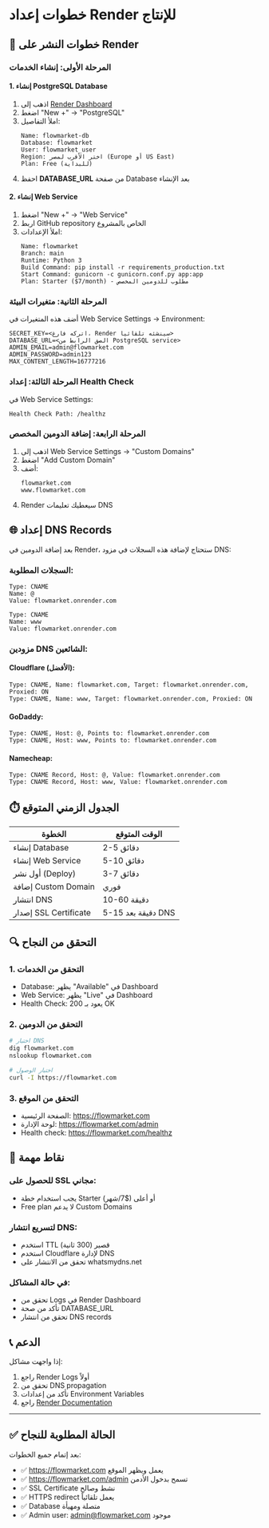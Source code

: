 # خطوات إعداد Render للإنتاج

## 🚀 خطوات النشر على Render

### المرحلة الأولى: إنشاء الخدمات

#### 1. إنشاء PostgreSQL Database
1. اذهب إلى [Render Dashboard](https://dashboard.render.com)
2. اضغط "New +" → "PostgreSQL"
3. املأ التفاصيل:
   ```
   Name: flowmarket-db
   Database: flowmarket
   User: flowmarket_user
   Region: اختر الأقرب لمصر (Europe أو US East)
   Plan: Free (للبداية)
   ```
4. احفظ **DATABASE_URL** من صفحة Database بعد الإنشاء

#### 2. إنشاء Web Service
1. اضغط "New +" → "Web Service"
2. اربط GitHub repository الخاص بالمشروع
3. املأ الإعدادات:
   ```
   Name: flowmarket
   Branch: main
   Runtime: Python 3
   Build Command: pip install -r requirements_production.txt
   Start Command: gunicorn -c gunicorn.conf.py app:app
   Plan: Starter ($7/month) - مطلوب للدومين المخصص
   ```

### المرحلة الثانية: متغيرات البيئة

أضف هذه المتغيرات في Web Service Settings → Environment:

```
SECRET_KEY=<اتركه فارغ، Render سينشئه تلقائياً>
DATABASE_URL=<الصق الرابط من PostgreSQL service>
ADMIN_EMAIL=admin@flowmarket.com
ADMIN_PASSWORD=admin123
MAX_CONTENT_LENGTH=16777216
```

### المرحلة الثالثة: إعداد Health Check

في Web Service Settings:
```
Health Check Path: /healthz
```

### المرحلة الرابعة: إضافة الدومين المخصص

1. اذهب إلى Web Service Settings → "Custom Domains"
2. اضغط "Add Custom Domain"
3. أضف:
   ```
   flowmarket.com
   www.flowmarket.com
   ```
4. Render سيعطيك تعليمات DNS

## 🌐 إعداد DNS Records

بعد إضافة الدومين في Render، ستحتاج لإضافة هذه السجلات في مزود DNS:

### السجلات المطلوبة:
```
Type: CNAME
Name: @
Value: flowmarket.onrender.com

Type: CNAME
Name: www  
Value: flowmarket.onrender.com
```

### مزودين DNS الشائعين:

#### Cloudflare (الأفضل):
```
Type: CNAME, Name: flowmarket.com, Target: flowmarket.onrender.com, Proxied: ON
Type: CNAME, Name: www, Target: flowmarket.onrender.com, Proxied: ON
```

#### GoDaddy:
```
Type: CNAME, Host: @, Points to: flowmarket.onrender.com
Type: CNAME, Host: www, Points to: flowmarket.onrender.com
```

#### Namecheap:
```
Type: CNAME Record, Host: @, Value: flowmarket.onrender.com
Type: CNAME Record, Host: www, Value: flowmarket.onrender.com
```

## ⏱️ الجدول الزمني المتوقع

| الخطوة | الوقت المتوقع |
|-------|---------------|
| إنشاء Database | 2-5 دقائق |
| إنشاء Web Service | 5-10 دقائق |
| أول نشر (Deploy) | 3-7 دقائق |
| إضافة Custom Domain | فوري |
| انتشار DNS | 10-60 دقيقة |
| إصدار SSL Certificate | 5-15 دقيقة بعد DNS |

## 🔍 التحقق من النجاح

### 1. التحقق من الخدمات
- Database: يظهر "Available" في Dashboard
- Web Service: يظهر "Live" في Dashboard  
- Health Check: يعود بـ 200 OK

### 2. التحقق من الدومين
```bash
# اختبار DNS
dig flowmarket.com
nslookup flowmarket.com

# اختبار الوصول
curl -I https://flowmarket.com
```

### 3. التحقق من الموقع
- الصفحة الرئيسية: https://flowmarket.com
- لوحة الإدارة: https://flowmarket.com/admin
- Health check: https://flowmarket.com/healthz

## 🎯 نقاط مهمة

### للحصول على SSL مجاني:
- يجب استخدام خطة Starter أو أعلى ($7/شهر)
- Free plan لا يدعم Custom Domains

### لتسريع انتشار DNS:
- استخدم TTL قصير (300 ثانية)
- استخدم Cloudflare لإدارة DNS
- تحقق من الانتشار على whatsmydns.net

### في حالة المشاكل:
- تحقق من Logs في Render Dashboard
- تأكد من صحة DATABASE_URL
- تحقق من انتشار DNS records

## 📞 الدعم

إذا واجهت مشاكل:
1. راجع Render Logs أولاً
2. تحقق من DNS propagation
3. تأكد من إعدادات Environment Variables
4. راجع [Render Documentation](https://render.com/docs)

---

## ✅ الحالة المطلوبة للنجاح

بعد إتمام جميع الخطوات:
- ✅ https://flowmarket.com يعمل ويظهر الموقع
- ✅ https://flowmarket.com/admin تسمح بدخول الأدمن
- ✅ SSL Certificate نشط وصالح
- ✅ HTTPS redirect يعمل تلقائياً
- ✅ Database متصلة ومهيأة
- ✅ Admin user: admin@flowmarket.com موجود